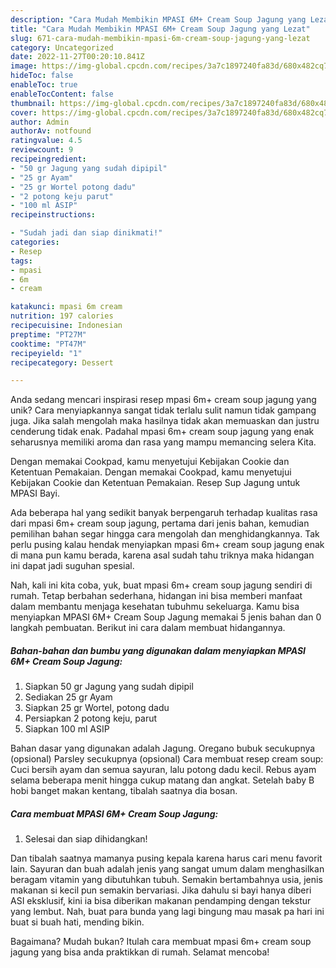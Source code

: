 ```yaml
---
description: "Cara Mudah Membikin MPASI 6M+ Cream Soup Jagung yang Lezat"
title: "Cara Mudah Membikin MPASI 6M+ Cream Soup Jagung yang Lezat"
slug: 671-cara-mudah-membikin-mpasi-6m-cream-soup-jagung-yang-lezat
category: Uncategorized
date: 2022-11-27T00:20:10.841Z
image: https://img-global.cpcdn.com/recipes/3a7c1897240fa83d/680x482cq70/mpasi-6m-cream-soup-jagung-foto-resep-utama.jpg
hideToc: false
enableToc: true
enableTocContent: false
thumbnail: https://img-global.cpcdn.com/recipes/3a7c1897240fa83d/680x482cq70/mpasi-6m-cream-soup-jagung-foto-resep-utama.jpg
cover: https://img-global.cpcdn.com/recipes/3a7c1897240fa83d/680x482cq70/mpasi-6m-cream-soup-jagung-foto-resep-utama.jpg
author: Admin
authorAv: notfound
ratingvalue: 4.5
reviewcount: 9
recipeingredient:
- "50 gr Jagung yang sudah dipipil"
- "25 gr Ayam"
- "25 gr Wortel potong dadu"
- "2 potong keju parut"
- "100 ml ASIP"
recipeinstructions:

- "Sudah jadi dan siap dinikmati!"
categories:
- Resep
tags:
- mpasi
- 6m
- cream

katakunci: mpasi 6m cream 
nutrition: 197 calories
recipecuisine: Indonesian
preptime: "PT27M"
cooktime: "PT47M"
recipeyield: "1"
recipecategory: Dessert

---
```





Anda sedang mencari inspirasi resep mpasi 6m+ cream soup jagung yang unik? Cara menyiapkannya sangat tidak terlalu sulit namun tidak gampang juga. Jika salah mengolah maka hasilnya tidak akan memuaskan dan justru cenderung tidak enak. Padahal mpasi 6m+ cream soup jagung yang enak seharusnya memiliki aroma dan rasa yang mampu memancing selera Kita.





Dengan memakai Cookpad, kamu menyetujui Kebijakan Cookie dan Ketentuan Pemakaian. Dengan memakai Cookpad, kamu menyetujui Kebijakan Cookie dan Ketentuan Pemakaian. Resep Sup Jagung untuk MPASI Bayi.

Ada beberapa hal yang sedikit banyak berpengaruh terhadap kualitas rasa dari mpasi 6m+ cream soup jagung, pertama dari jenis bahan, kemudian pemilihan bahan segar hingga cara mengolah dan menghidangkannya. Tak perlu pusing kalau hendak menyiapkan mpasi 6m+ cream soup jagung enak di mana pun kamu berada, karena asal sudah tahu triknya maka hidangan ini dapat jadi suguhan spesial.






Nah, kali ini kita coba, yuk, buat mpasi 6m+ cream soup jagung sendiri di rumah. Tetap berbahan sederhana, hidangan ini bisa memberi manfaat dalam membantu menjaga kesehatan tubuhmu sekeluarga. Kamu bisa menyiapkan MPASI 6M+ Cream Soup Jagung memakai 5 jenis bahan dan 0 langkah pembuatan. Berikut ini cara dalam membuat hidangannya.

<!--inarticleads1-->

##### Bahan-bahan dan bumbu yang digunakan dalam menyiapkan MPASI 6M+ Cream Soup Jagung:

1. Siapkan 50 gr Jagung yang sudah dipipil
1. Sediakan 25 gr Ayam
1. Siapkan 25 gr Wortel, potong dadu
1. Persiapkan 2 potong keju, parut
1. Siapkan 100 ml ASIP


Bahan dasar yang digunakan adalah Jagung. Oregano bubuk secukupnya (opsional) Parsley secukupnya (opsional) Cara membuat resep cream soup: Cuci bersih ayam dan semua sayuran, lalu potong dadu kecil. Rebus ayam selama beberapa menit hingga cukup matang dan angkat. Setelah baby B hobi banget makan kentang, tibalah saatnya dia bosan. 

<!--inarticleads2-->

##### Cara membuat MPASI 6M+ Cream Soup Jagung:


1. Selesai dan siap dihidangkan!

Dan tibalah saatnya mamanya pusing kepala karena harus cari menu favorit lain. Sayuran dan buah adalah jenis yang sangat umum dalam menghasilkan beragam vitamin yang dibutuhkan tubuh. Semakin bertambahnya usia, jenis makanan si kecil pun semakin bervariasi. Jika dahulu si bayi hanya diberi ASI eksklusif, kini ia bisa diberikan makanan pendamping dengan tekstur yang lembut. Nah, buat para bunda yang lagi bingung mau masak pa hari ini buat si buah hati, mending bikin. 

Bagaimana? Mudah bukan? Itulah cara membuat mpasi 6m+ cream soup jagung yang bisa anda praktikkan di rumah. Selamat mencoba!
